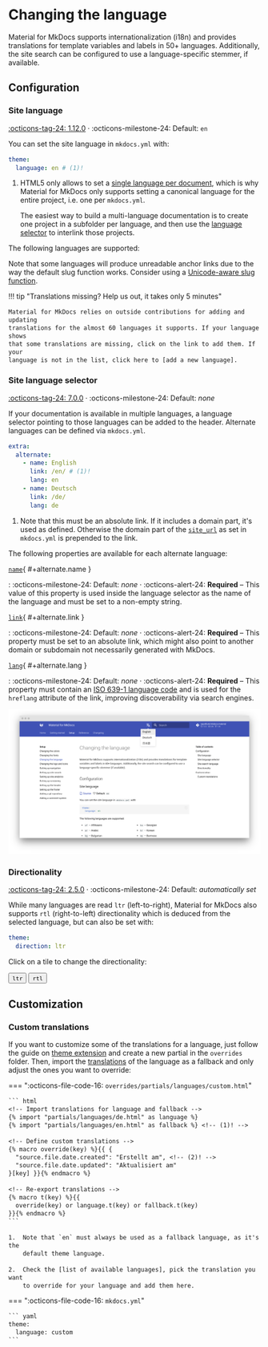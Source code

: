 # Changing the language

Material for MkDocs supports internationalization (i18n) and provides
translations for template variables and labels in 50+ languages. Additionally,
the site search can be configured to use a language-specific stemmer, if
available.

## Configuration

### Site language

[:octicons-tag-24: 1.12.0][Site language support] ·
:octicons-milestone-24: Default: `en`

You can set the site language in `mkdocs.yml` with:

``` yaml
theme:
  language: en # (1)!
```

1.  HTML5 only allows to set a [single language per document], which is why
    Material for MkDocs only supports setting a canonical language for the
    entire project, i.e. one per `mkdocs.yml`.

    The easiest way to build a multi-language documentation is to create one
    project in a subfolder per language, and then use the [language selector]
    to interlink those projects.

The following languages are supported:

<!-- hooks/translations.py -->

Note that some languages will produce unreadable anchor links due to the way
the default slug function works. Consider using a [Unicode-aware slug function].

!!! tip "Translations missing? Help us out, it takes only 5 minutes"

    Material for MkDocs relies on outside contributions for adding and updating
    translations for the almost 60 languages it supports. If your language shows
    that some translations are missing, click on the link to add them. If your
    language is not in the list, click here to [add a new language].

  [Site language support]: https://github.com/squidfunk/mkdocs-material/releases/tag/1.12.0
  [single language per document]: https://www.w3.org/International/questions/qa-html-language-declarations.en#attributes
  [language selector]: #site-language-selector
  [Unicode-aware slug function]: extensions/python-markdown.md#toc-slugify
  [add a new language]: https://github.com/squidfunk/mkdocs-material/issues/new?template=04-add-a-translation.yml&title=Add+translations+for+...

### Site language selector

[:octicons-tag-24: 7.0.0][Site language selector support] ·
:octicons-milestone-24: Default: _none_

If your documentation is available in multiple languages, a language selector
pointing to those languages can be added to the header. Alternate languages
can be defined via `mkdocs.yml`.

``` yaml
extra:
  alternate:
    - name: English
      link: /en/ # (1)!
      lang: en
    - name: Deutsch
      link: /de/
      lang: de
```

1.  Note that this must be an absolute link. If it includes a domain part, it's
    used as defined. Otherwise the domain part of the [`site_url`][site_url] as
    set in `mkdocs.yml` is prepended to the link.

The following properties are available for each alternate language:

[`name`](#+alternate.name){ #+alternate.name }

:   :octicons-milestone-24: Default: _none_ · :octicons-alert-24: __Required__ –
    This value of this property is used inside the language selector as the
    name of the language and must be set to a non-empty string.

[`link`](#+alternate.link){ #+alternate.link }

:   :octicons-milestone-24: Default: _none_ · :octicons-alert-24: __Required__ –
    This property must be set to an absolute link, which might also point to
    another domain or subdomain not necessarily generated with MkDocs.

[`lang`](#+alternate.lang){ #+alternate.lang }

:   :octicons-milestone-24: Default: _none_ · :octicons-alert-24: __Required__ –
    This property must contain an [ISO 639-1 language code] and is used for
    the `hreflang` attribute of the link, improving discoverability via search
    engines.

[![Language selector preview]][Language selector preview]

  [Site language selector support]: https://github.com/squidfunk/mkdocs-material/releases/tag/7.0.0
  [site_url]: https://www.mkdocs.org/user-guide/configuration/#site_url
  [ISO 639-1 language code]: https://en.wikipedia.org/wiki/List_of_ISO_639-1_codes
  [Language selector preview]: ../assets/screenshots/language-selection.png

### Directionality

[:octicons-tag-24: 2.5.0][Directionality support] ·
:octicons-milestone-24: Default: _automatically set_

While many languages are read `ltr` (left-to-right), Material for MkDocs also
supports `rtl` (right-to-left) directionality which is deduced from the
selected language, but can also be set with:

``` yaml
theme:
  direction: ltr
```

Click on a tile to change the directionality:

<div class="mdx-switch">
  <button data-md-dir="ltr"><code>ltr</code></button>
  <button data-md-dir="rtl"><code>rtl</code></button>
</div>

<script>
  var buttons = document.querySelectorAll("button[data-md-dir]")
  buttons.forEach(function(button) {
    button.addEventListener("click", function() {
      var attr = this.getAttribute("data-md-dir")
      document.body.dir = attr
      var name = document.querySelector("#__code_2 code span.l")
      name.textContent = attr
    })
  })
</script>

  [Directionality support]: https://github.com/squidfunk/mkdocs-material/releases/tag/2.5.0

## Customization

### Custom translations

If you want to customize some of the translations for a language, just follow
the guide on [theme extension] and create a new partial in the `overrides`
folder. Then, import the [translations] of the language as a fallback and only
adjust the ones you want to override:

=== ":octicons-file-code-16: `overrides/partials/languages/custom.html`"

    ``` html
    <!-- Import translations for language and fallback -->
    {% import "partials/languages/de.html" as language %}
    {% import "partials/languages/en.html" as fallback %} <!-- (1)! -->

    <!-- Define custom translations -->
    {% macro override(key) %}{{ {
      "source.file.date.created": "Erstellt am", <!-- (2)! -->
      "source.file.date.updated": "Aktualisiert am"
    }[key] }}{% endmacro %}

    <!-- Re-export translations -->
    {% macro t(key) %}{{
      override(key) or language.t(key) or fallback.t(key)
    }}{% endmacro %}
    ```

    1.  Note that `en` must always be used as a fallback language, as it's the
        default theme language.

    2.  Check the [list of available languages], pick the translation you want
        to override for your language and add them here.

=== ":octicons-file-code-16: `mkdocs.yml`"

    ``` yaml
    theme:
      language: custom
    ```

  [theme extension]: ../customization.md#extending-the-theme
  [translations]: https://github.com/squidfunk/mkdocs-material/blob/master/src/partials/languages/
  [list of available languages]: https://github.com/squidfunk/mkdocs-material/blob/master/src/partials/languages/
